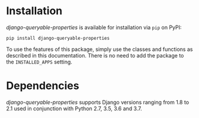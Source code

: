 # Installation

*django-queryable-properties* is available for installation via `pip` on PyPI:

```
pip install django-queryable-properties
```

To use the features of this package, simply use the classes and functions as described in this documentation.
There is no need to add the package to the `INSTALLED_APPS` setting.

# Dependencies

*django-queryable-properties* supports Django versions ranging from 1.8 to 2.1 used in conjunction with Python 2.7,
3.5, 3.6 and 3.7.
